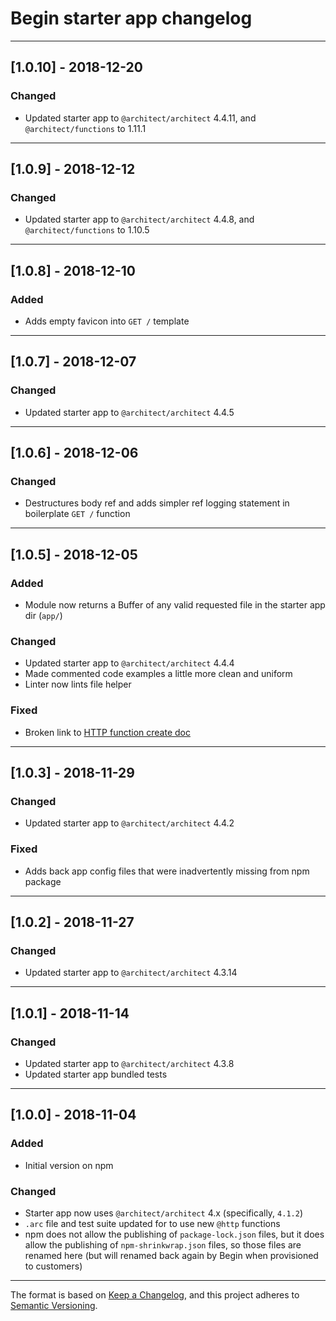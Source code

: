 # Begin starter app changelog

---

## [1.0.10] - 2018-12-20

### Changed

- Updated starter app to `@architect/architect` 4.4.11, and `@architect/functions` to 1.11.1

---

## [1.0.9] - 2018-12-12

### Changed

- Updated starter app to `@architect/architect` 4.4.8, and `@architect/functions` to 1.10.5

---

## [1.0.8] - 2018-12-10

### Added

- Adds empty favicon into `GET /` template

---

## [1.0.7] - 2018-12-07

### Changed

- Updated starter app to `@architect/architect` 4.4.5

---

## [1.0.6] - 2018-12-06

### Changed

- Destructures body ref and adds simpler ref logging statement in boilerplate `GET /` function

---

## [1.0.5] - 2018-12-05

### Added

- Module now returns a Buffer of any valid requested file in the starter app dir (`app/`)


### Changed

- Updated starter app to `@architect/architect` 4.4.4
- Made commented code examples a little more clean and uniform
- Linter now lints file helper


### Fixed

- Broken link to [HTTP function create doc](https://docs.begin.com/en/functions/http/)

---

## [1.0.3] - 2018-11-29

### Changed

- Updated starter app to `@architect/architect` 4.4.2


### Fixed

- Adds back app config files that were inadvertently missing from npm package

---

## [1.0.2] - 2018-11-27

### Changed

- Updated starter app to `@architect/architect` 4.3.14

---

## [1.0.1] - 2018-11-14

### Changed

- Updated starter app to `@architect/architect` 4.3.8
- Updated starter app bundled tests

---

## [1.0.0] - 2018-11-04

### Added

- Initial version on npm


### Changed

- Starter app now uses `@architect/architect` 4.x (specifically, `4.1.2`)
- `.arc` file and test suite updated for to use new `@http` functions
- npm does not allow the publishing of `package-lock.json` files, but it does allow the publishing of `npm-shrinkwrap.json` files, so those files are renamed here (but will renamed back again by Begin when provisioned to customers)

---

The format is based on [Keep a Changelog](https://keepachangelog.com/en/1.0.0/), and this project adheres to [Semantic Versioning](https://semver.org/spec/v2.0.0.html).